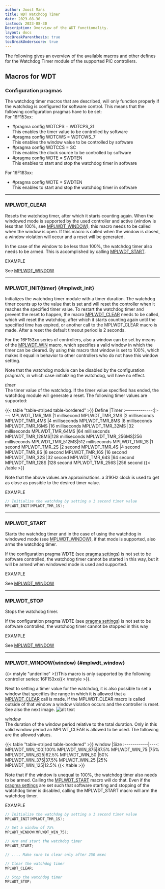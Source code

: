 ```yaml
---
author: Joost Mans
title: WDT Watchdog Timer
date: 2023-08-30
lastmod: 2023-08-30
Description: Overview of the WDT functionality.
layout: docs
tocBreakParenthesis: true
tocBreakUnderscore: true
--- 
```

<!-- cSpell:ignore Joost lastmod mplwdt wdtcps wdtcws wdtccs wdte swdten mplwt -->

The following gives an overview of the available macros and other defines for the Watchdog Timer module of the supported PIC controllers.

## Macros for WDT

### Configuration pragmas

The watchdog timer macros that are described, will only function properly if the watchdog is configured for software control. This means that the following configuration pragmas have to be set:  
For 16F153xx:

- #pragma config WDTCPS = WDTCPS_31  
This enables the timer value to be controlled by software
- #pragma config WDTCWS = WDTCWS_7  
This enables the window value to be controlled by software
- #pragma config WDTCCS = SC  
This enables the clock source to be controlled by software
- #pragma config WDTE = SWDTEN  
This enables to start and stop the watchdog timer in software

For 16F183xx:

- #pragma config WDTE = SWDTEN  
This enables to start and stop the watchdog timer in software

---------------------------------------

### MPLWDT_CLEAR

Resets the watchdog timer, after which it starts counting again. When the windowed mode is supported by the used controller and active (window is less than 100%, see [MPLWDT_WINDOW](#mplwdt_window)), this macro needs to be called when the window is open. If this macro is called when the window is closed, a window violation will occur and a reset will be generated.

In the case of the window to be less than 100%, the watchdog timer also needs to be armed. This is accomplished by calling [MPLWDT_START](#mplwdt_start).

EXAMPLE

See [MPLWDT_WINDOW](#mplwdt_window)

---------------------------------------

### MPLWDT_INIT(timer) {#mplwdt_init}

Initializes the watchdog timer module with a timer duration. The watchdog timer counts up to the value that is set and will reset the controller when it reaches the specified timer value. To restart the watchdog timer and prevent the reset to happen, the macro [MPLWDT_CLEAR](#mplwdt_clear) needs to be called, which will reset the watchdog, after which it starts counting again until the specified time has expired, or another call to the MPLWDT_CLEAR macro is made. After a reset the default timeout period is 2 seconds.

For the 16F153xx series of controllers, also a window can be set by means of the [MPLWDT_WIN](#mplwdt_win) macro, which specifies a valid window in which the timer can be cleared. By using this macro that window is set to 100%, which makes it equal in behavior to other controllers who do not have this window setting.

Note that the watchdog module can be disabled by the configuration pragma's, in which case initializing the watchdog, will have no effect.

*timer*  
The timer value of the watchdog. If the timer value specified has ended, the watchdog module will generate a reset. The following timer values are supported:

{{< table "table-striped table-bordered" >}}
Define          |Timer
:--------------:|:---:
MPLWDT_TMR_1MS  |1 millisecond
MPLWDT_TMR_2MS  |2 milliseconds
MPLWDT_TMR_4MS  |4 milliseconds
MPLWDT_TMR_8MS  |8 milliseconds
MPLWDT_TMR_16MS |16 milliseconds
MPLWDT_TMR_32MS |32 milliseconds
MPLWDT_TMR_64MS |64 milliseconds
MPLWDT_TMR_128MS|128 milliseconds
MPLWDT_TMR_256MS|256 milliseconds
MPLWDT_TMR_512MS|512 milliseconds
MPLWDT_TMR_1S   |1 second
MPLWDT_TMR_2S   |2 second
MPLWDT_TMR_4S   |4 second
MPLWDT_TMR_8S   |8 second
MPLWDT_TMR_16S  |16 second
MPLWDT_TMR_32S  |32 second
MPLWDT_TMR_64S  |64 second
MPLWDT_TMR_128S |128 second
MPLWDT_TMR_256S |256 second
{{< /table >}}

Note that the above values are approximations. a 31KHz clock is used to get as close as possible to the desired timer value.

EXAMPLE

```c
// Initialize the watchdog by setting a 1 second timer value
MPLWDT_INIT(MPLWDT_TMR_1S);
```

---------------------------------------

### MPLWDT_START

Starts the watchdog timer and in the case of using the watchdog in windowed mode (see [MPLWDT_WINDOW](#mplwdt_window)), if that mode is supported, also arms the watchdog timer.

If the configuration pragma WDTE (see [pragma settings](#mplwdt_pragma)) is not set to be software controlled, the watchdog timer cannot be started in this way, but it will be armed when windowed mode is used and supported.

EXAMPLE

See [MPLWDT_WINDOW](#mplwdt_window)

---------------------------------------

### MPLWDT_STOP

Stops the watchdog timer.

If the configuration pragma WDTE (see [pragma settings](#mplwdt_pragma)) is not set to be software controlled, the watchdog timer cannot be stopped in this way

EXAMPLE

See [MPLWDT_WINDOW](#mplwdt_window)

---------------------------------------

### MPLWDT_WINDOW(window) {#mplwdt_window}

{{< mstyle "underline" >}}This macro is only supported by the following controller series: 16F153xx{{< /mstyle >}}.

Next to setting a timer value for the watchdog, it is also possible to set a window that specifies the range in which it is allowed that a [MPLWDT_CLEAR](#mplwdt_clear) call is made. if the MPLWDT_CLEAR macro is called outside of that window a window violation occurs and the controller is reset. See also the next image.
![alt text](images/wwdt.jpg "Windowed Watchdog Timer")  

*window*  
The duration of the window period relative to the total duration. Only in this valid window period an MPLWT_CLEAR is allowed to be used. The following are the allowed values.

{{< table "table-striped table-bordered" >}}
 window       |Size
:------------|----:
MPLWDT_WIN_100|100%
MPLWDT_WIN_875|87.5%
MPLWDT_WIN_75 |75%
MPLWDT_WIN_625|62.5%
MPLWDT_WIN_50 |50%
MPLWDT_WIN_375|37.5%
MPLWDT_WIN_25 |25%
MPLWDT_WIN_125|12.5%
{{< /table >}}

Note that if the window is unequal to 100%, the watchdog timer also needs to be armed. Calling the [MPLWDT_START](#mplwdt_start) macro will do that. Even if the [pragma settings](#mplwdt_pragma) are set such that software starting and stopping of the watchdog timer is disabled, calling the MPLWDT_START macro will arm the watchdog timer.

EXAMPLE

```c
// Initialize the watchdog by setting a 1 second timer value
MPLWDT_INIT(MPLWDT_TMR_1S);

// Set a window of 75%
MPLWDT_WINDOW(MPLWDT_WIN_75);

// Arm and start the watchdog timer
MPLWDT_START;

// .... Make sure to clear only after 250 msec

// Clear the watchdog timer
MPLWDT_CLEAR;

// Stop the watchdog timer
MPLWDT_STOP;

```
